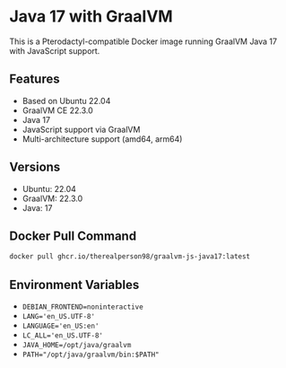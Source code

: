 # Java 17 with GraalVM

This is a Pterodactyl-compatible Docker image running GraalVM Java 17 with JavaScript support.

## Features
- Based on Ubuntu 22.04
- GraalVM CE 22.3.0
- Java 17
- JavaScript support via GraalVM
- Multi-architecture support (amd64, arm64)

## Versions
- Ubuntu: 22.04
- GraalVM: 22.3.0
- Java: 17

## Docker Pull Command
```bash
docker pull ghcr.io/therealperson98/graalvm-js-java17:latest
```

## Environment Variables
- `DEBIAN_FRONTEND=noninteractive`
- `LANG='en_US.UTF-8'`
- `LANGUAGE='en_US:en'`
- `LC_ALL='en_US.UTF-8'`
- `JAVA_HOME=/opt/java/graalvm`
- `PATH="/opt/java/graalvm/bin:$PATH"` 